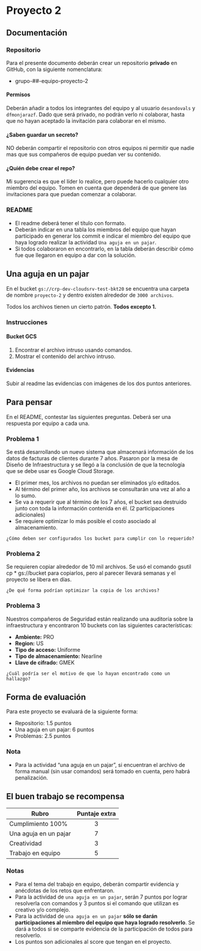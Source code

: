 # Proyecto 2

## Documentación

### Repositorio

Para el presente documento deberán crear un repositorio **privado** en GitHub, con la siguiente nomenclatura: 

- grupo-##-equipo-proyecto-2
 
#### Permisos

Deberán añadir a todos los integrantes del equipo y al usuario `desandovals` y `dfmonjarazf`. Dado que será privado, no podrán verlo ni colaborar, hasta que no hayan aceptado la invitación para colaborar en el mismo. 

#### ¿Saben guardar un secreto? 

NO deberán compartir el repositorio con otros equipos ni permitir que nadie mas que sus compañeros de equipo puedan ver su contenido. 

#### ¿Quién debe crear el repo? 

Mi sugerencia es que el líder lo realice, pero puede hacerlo cualquier otro miembro del equipo. Tomen en cuenta que dependerá de que genere las invitaciones para que puedan comenzar a colaborar.

### README

- El readme deberá tener el título con formato. 
- Deberán indicar en una tabla los miembros del equipo que hayan participado en generar los commit e indicar el miembro del equipo que haya logrado realizar la actividad `Una aguja en un pajar`. 
- Si todos colaboraron en encontrarlo, en la tabla deberán describir cómo fue que llegaron en equipo a dar con la solución. 

## Una aguja en un pajar

En el bucket `gs://crp-dev-cloudsrv-test-bkt20` se encuentra una carpeta de nombre `proyecto-2` y dentro existen alrededor de `3000 archivos`. 

Todos los archivos tienen un cierto patrón. **Todos excepto 1.**

### Instrucciones

#### Bucket GCS

1. Encontrar el archivo intruso usando comandos. 
2. Mostrar el contenido del archivo intruso. 

#### Evidencias

Subir al readme las evidencias con imágenes de los dos puntos anteriores. 

## Para pensar

En el README, contestar las siguientes preguntas. Deberá ser una respuesta por equipo a cada una. 


### Problema 1

Se está desarrollando un nuevo sistema que almacenará información de los datos de facturas de clientes durante 7 años. Pasaron por la mesa de Diseño de Infraestructura y se llegó a la conclusión de que la tecnología que se debe usar es Google Cloud Storage. 

- El primer mes, los archivos no puedan ser eliminados y/o editados. 
- Al término del primer año, los archivos se consultarán una vez al año a lo sumo. 
- Se va a requerir que al término de los 7 años, el bucket sea destruido junto con toda la información contenida en él. (2 participaciones adicionales)
- Se requiere optimizar lo más posible el costo asociado al almacenamiento. 

```
¿Cómo deben ser configurados los bucket para cumplir con lo requerido? 
```

### Problema 2

Se requieren copiar alrededor de 10 mil archivos. Se usó el comando gsutil cp * gs://bucket para copiarlos, pero al parecer llevará semanas y el proyecto se libera en días. 

```
¿De qué forma podrían optimizar la copia de los archivos? 
```

### Problema 3

Nuestros compañeros de Seguridad están realizando una auditoría sobre la infraestructura y encontraron 10 buckets con las siguientes características: 

- **Ambiente:** PRO 
- **Region:** US
- **Tipo de acceso:** Uniforme
- **Tipo de almacenamiento:** Nearline
- **Llave de cifrado:** GMEK 

```
¿Cuál podría ser el motivo de que lo hayan encontrado como un hallazgo? 
``` 

## Forma de evaluación 

Para este proyecto se evaluará de la siguiente forma: 

- Repositorio: 1.5 puntos 
- Una aguja en un pajar: 6 puntos
- Problemas: 2.5 puntos

### Nota

- Para la actividad “una aguja en un pajar”, si encuentran el archivo de forma manual (sin usar comandos) será tomado en cuenta, pero habrá penalización. 


## El buen trabajo se recompensa

<div align="center">

| Rubro                 | Puntaje extra     |
| --------------------- | :---------------: |
| Cumplimiento 100%     | 3 |
| Una aguja en un pajar | 7 | 
| Creatividad           | 3 |
| Trabajo en equipo     | 5 |
 
 </div align="center">

### Notas

- Para el tema del trabajo en equipo, deberán compartir evidencia y anécdotas de los retos que enfrentaron. 
- Para la actividad de `una aguja en un pajar`, serán 7 puntos por lograr resolverla con comandos y 3 puntos si el comando que utilizan es creativo y/o complejo. 
- Para la actividad de `una aguja en un pajar` **sólo se darán participaciones al miembro del equipo que haya logrado resolverlo**. Se dará a todos si se comparte evidencia de la participación de todos para resolverlo. 
- Los puntos son adicionales al score que tengan en el proyecto.  

 

